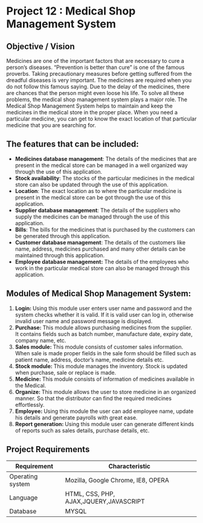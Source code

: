 # Project 12 : Medical Shop Management System

## Objective / Vision

Medicines are one of the important factors that are necessary to cure a person’s diseases. “Prevention is better than cure” is one of the famous proverbs. Taking precautionary measures before getting suffered from the dreadful diseases is very important. The medicines are required when you do not follow this famous saying. Due to the delay of the medicines, there are chances that the person might even loose his life. To solve all these problems, the medical shop management system plays a major role. The Medical Shop Management System helps to maintain and keep the medicines in the medical store in the proper place. When you need a particular medicine, you can get to know the exact location of that particular medicine that you are searching for.

## The features that can be included:

<ul><li><strong>Medicines database management</strong>: The details of the medicines that are present in the medical store can be managed in a well organized way through the use of this application.</li><li><strong>Stock availability</strong>: The stocks of the particular medicines in the medical store can also be updated through the use of this application.</li><li><strong>Location</strong>: The exact location as to where the particular medicine is present in the medical store can be got through the use of this application.</li><li><strong>Supplier database management</strong>: The details of the suppliers who supply the medicines can be managed through the use of this application.</li><li><strong>Bills</strong>: The bills for the medicines that is purchased by the customers can be generated through this application.</li><li><strong>Customer database management</strong>: The details of the customers like name, address, medicines purchased and many other details can be maintained through this application.</li><li><strong>Employee database management:</strong> The details of the employees who work in the particular medical store can also be managed through this application.</li></ul>

## Modules of Medical Shop Management System:

<ol><li><strong>Login: </strong>Using this module user enters user name and password and the system checks whether it is valid. If it is valid user can log in, otherwise invalid user name and password message is displayed.</li><li><strong>Purchase: </strong>This module allows purchasing medicines from the supplier. It contains fields such as batch number, manufacture date, expiry date, company name, etc.</li><li><strong>Sales module: </strong>This module consists of customer sales information. When sale is made proper fields in the sale form should be filled such as patient name, address, doctor’s name, medicine details etc.</li><li><strong>Stock module: </strong>This module manages the inventory. Stock is updated when purchase, sale or replace is made.</li><li><strong>Medicine: </strong>This module consists of information of medicines available in the Medical.</li><li><strong>Organize: </strong>This module allows the user to store medicine in an organized manner. So that the distributor can find the required medicines effortlessly.</li><li><strong>Employee: </strong>Using this module the user can add employee name, update his details and generate payrolls with great ease.</li><li><strong>Report generation: </strong>Using this module user can generate different kinds of reports such as sales details, purchase details, etc.</li></ol>

## Project Requirements

| Requirement | Characteristic |
|-------| ----- | 
| Operating system | Mozilla, Google Chrome, IE8, OPERA | 
| Language | HTML, CSS, PHP, AJAX,JQUERY,JAVASCRIPT | 
| Database | MYSQL | 